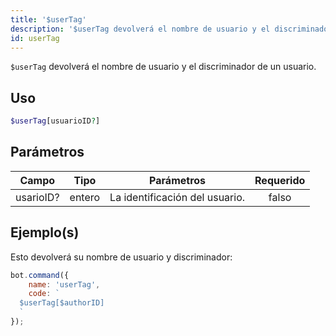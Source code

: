 ```yaml
---
title: '$userTag'
description: '$userTag devolverá el nombre de usuario y el discriminador de un usuario.'
id: userTag
---
```


`$userTag` devolverá el nombre de usuario y el discriminador de un usuario.

## Uso

```php
$userTag[usuarioID?]
```

## Parámetros

| Campo     | Tipo   | Parámetros                     | Requerido |
| --------- | ------ | ------------------------------ |:---------:|
| usarioID? | entero | La identificación del usuario. |   falso   |

## Ejemplo(s)

Esto devolverá su nombre de usuario y discriminador:

```javascript
bot.command({
    name: 'userTag',
    code: `
  $userTag[$authorID]
  `
});
```
